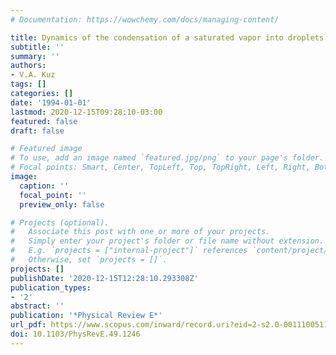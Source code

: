 ```yaml
---
# Documentation: https://wowchemy.com/docs/managing-content/

title: Dynamics of the condensation of a saturated vapor into droplets
subtitle: ''
summary: ''
authors:
- V.A. Kuz
tags: []
categories: []
date: '1994-01-01'
lastmod: 2020-12-15T09:28:10-03:00
featured: false
draft: false

# Featured image
# To use, add an image named `featured.jpg/png` to your page's folder.
# Focal points: Smart, Center, TopLeft, Top, TopRight, Left, Right, BottomLeft, Bottom, BottomRight.
image:
  caption: ''
  focal_point: ''
  preview_only: false

# Projects (optional).
#   Associate this post with one or more of your projects.
#   Simply enter your project's folder or file name without extension.
#   E.g. `projects = ["internal-project"]` references `content/project/deep-learning/index.md`.
#   Otherwise, set `projects = []`.
projects: []
publishDate: '2020-12-15T12:28:10.293308Z'
publication_types:
- '2'
abstract: ''
publication: '*Physical Review E*'
url_pdf: https://www.scopus.com/inward/record.uri?eid=2-s2.0-0011100511&doi=10.1103%2fPhysRevE.49.1246&partnerID=40&md5=bb979788dc32367173cfe0ba14ae1753
doi: 10.1103/PhysRevE.49.1246
---
```


